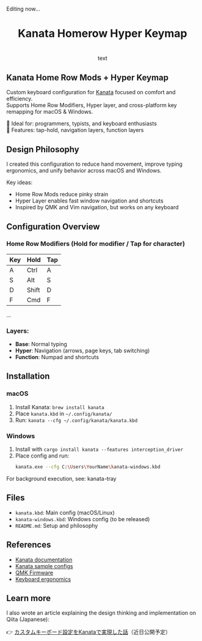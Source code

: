 Editing now...

<h1 align="center">Kanata Homerow Hyper Keymap</h1>

<h3 align="center">
  <img
    alt=""
    title=""
    height=""
    src=""
  />
</h3>

<div align="center">
  text
</div>


## Kanata Home Row Mods + Hyper Keymap

Custom keyboard configuration for [Kanata](https://github.com/jtroo/kanata) focused on comfort and efficiency.  
Supports Home Row Modifiers, Hyper layer, and cross-platform key remapping for macOS & Windows.

🔹 Ideal for: programmers, typists, and keyboard enthusiasts  
🔹 Features: tap-hold, navigation layers, function layers

## Design Philosophy

I created this configuration to reduce hand movement, improve typing ergonomics, and unify behavior across macOS and Windows.

Key ideas:
- Home Row Mods reduce pinky strain
- Hyper Layer enables fast window navigation and shortcuts
- Inspired by QMK and Vim navigation, but works on any keyboard

## Configuration Overview

### Home Row Modifiers (Hold for modifier / Tap for character)
| Key | Hold | Tap |
|-----|------|-----|
| A   | Ctrl | A   |
| S   | Alt  | S   |
| D   | Shift| D   |
| F   | Cmd  | F   |
...

### Layers:
- **Base**: Normal typing
- **Hyper**: Navigation (arrows, page keys, tab switching)
- **Function**: Numpad and shortcuts

## Installation

### macOS
1. Install Kanata: `brew install kanata`
2. Place `kanata.kbd` in `~/.config/kanata/`
3. Run: `kanata --cfg ~/.config/kanata/kanata.kbd`

### Windows
1. Install with `cargo install kanata --features interception_driver`
2. Place config and run:
   ```bash
   kanata.exe --cfg C:\Users\YourName\kanata-windows.kbd

For background execution, see: kanata-tray

## Files

- `kanata.kbd`: Main config (macOS/Linux)
- `kanata-windows.kbd`: Windows config (to be released)
- `README.md`: Setup and philosophy

## References

- [Kanata documentation](https://github.com/jtroo/kanata/blob/main/docs/config.adoc)
- [Kanata sample configs](https://github.com/jtroo/kanata/tree/main/cfg_samples)
- [QMK Firmware](https://qmk.fm/)
- [Keyboard ergonomics](https://wiki.archlinux.org/title/Keyboard_configuration_in_Xorg)

## Learn more

I also wrote an article explaining the design thinking and implementation on Qiita (Japanese):

👉 [カスタムキーボード設定をKanataで実現した話](#)（近日公開予定）
